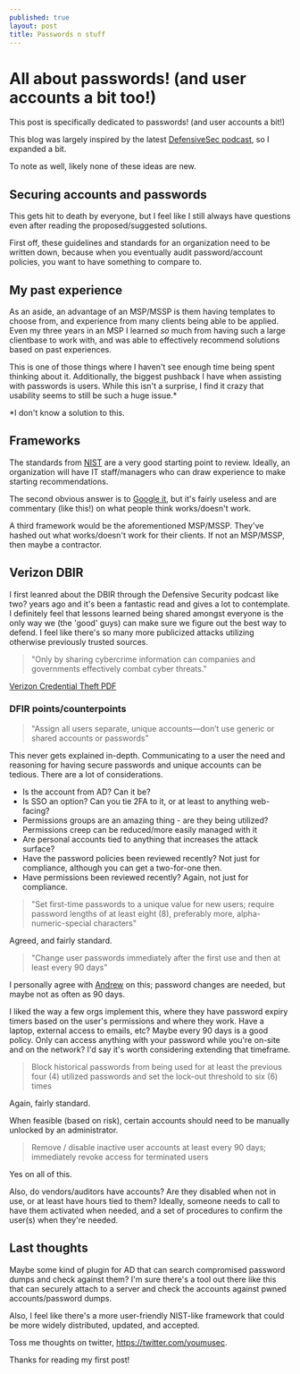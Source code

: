 ```yaml
---
published: true
layout: post
title: Passwords n stuff
---
```


# All about passwords! (and user accounts a bit too!)

This post is specifically dedicated to passwords! (and user accounts a bit!)

This blog was largely inspired by the latest [DefensiveSec podcast](https://defensivesecurity.org/defensive-security-podcast-episode-225/), so I expanded a bit.

To note as well, likely none of these ideas are new.

## Securing accounts and passwords

This gets hit to death by everyone, but I feel like I still always have questions even after reading the proposed/suggested solutions.  

First off, these guidelines and standards for an organization need to be written down, because when you eventually audit password/account policies, you want to have something to compare to.

## My past experience

As an aside, an advantage of an MSP/MSSP is them having templates to choose from, and experience from many clients being able to be applied.  Even my three years in an MSP I learned *so* much from having such a large clientbase to work with, and was able to effectively recommend solutions based on past experiences.

This is one of those things where I haven't see enough time being spent thinking about it.  Additionally, the biggest pushback I have when assisting with passwords is users.  While this isn't a surprise, I find it crazy that usability seems to still be such a huge issue.*

*I don't know a solution to this.

## Frameworks

The standards from [NIST](https://pages.nist.gov/800-63-3/sp800-63b.html) are a very good starting point to review.  Ideally, an organization will have IT staff/managers who can draw experience to make starting recommendations.

The second obvious answer is to [Google it](http://lmgtfy.com/?q=password+recommendations+for+business), but it's fairly useless and are commentary (like this!) on what people think works/doesn't work.

A third framework would be the aforementioned MSP/MSSP.  They've hashed out what works/doesn't work for their clients.  If not an MSP/MSSP, then maybe a contractor.

## Verizon DBIR

I first leanred about the DBIR through the Defensive Security podcast like two? years ago and it's been a fantastic read and gives a lot to contemplate.  I definitely feel that lessons learned being shared amongst everyone is the only way we (the 'good' guys) can make sure we figure out the best way to defend.  I feel like there's so many more publicized attacks utilizing otherwise previously trusted sources.

> "Only by sharing cybercrime information can companies and governments effectively combat cyber threats."

[Verizon Credential Theft PDF](http://www.verizonenterprise.com/resources/rp_data-breach-digest-2018-credential-theft_xg_en.pdf)
### DFIR points/counterpoints

> "Assign all users separate, unique accounts—don’t use generic or shared accounts or passwords"

This never gets explained in-depth.  Communicating to a user the need and reasoning for having secure passwords and unique accounts can be tedious.  There are a lot of considerations.

- Is the account from AD?  Can it be?
- Is SSO an option? Can you tie 2FA to it, or at least to anything web-facing?
- Permissions groups are an amazing thing - are they being utilized?  Permissions creep can be reduced/more easily managed with it
- Are personal accounts tied to anything that increases the attack surface?
- Have the password policies been reviewed recently? Not just for compliance, although you can get a two-for-one then.
- Have permissions been reviewed recently? Again, not just for compliance.

> "Set first-time passwords to a unique value for new users; require password lengths of at least eight (8), preferably more, alpha-numeric-special characters"

Agreed, and fairly standard.

> "Change user passwords immediately after the first use and then at least every 90 days"

I personally agree with [Andrew](https://twitter.com/lerg) on this; password changes are needed, but maybe not as often as 90 days.

I liked the way a few orgs implement this, where they have password expiry timers based on the user's permissions and where they work.  Have a laptop, external access to emails, etc?  Maybe every 90 days is a good policy.  Only can access anything with your password while you're on-site and on the network?  I'd say it's worth considering extending that timeframe.

> Block historical passwords from being used for at least the previous four (4) utilized passwords and set the lock-out threshold to six (6) times

Again, fairly standard.

When feasible (based on risk), certain accounts should need to be manually unlocked by an administrator.

> Remove / disable inactive user accounts at least every 90 days; immediately revoke access for terminated users

Yes on all of this.

Also, do vendors/auditors have accounts?  Are they disabled when not in use, or at least have hours tied to them?  Ideally, someone needs to call to have them activated when needed, and a set of procedures to confirm  the user(s) when they're needed.

## Last thoughts

Maybe some kind of plugin for AD that can search compromised password dumps and check against them?  I'm sure there's a tool out there like this that can securely attach to a server and check the accounts against pwned accounts/password dumps.

Also, I feel like there's a more user-friendly NIST-like framework that could be more widely distributed, updated, and accepted.

Toss me thoughts on twitter, https://twitter.com/youmusec.

Thanks for reading my first post!

